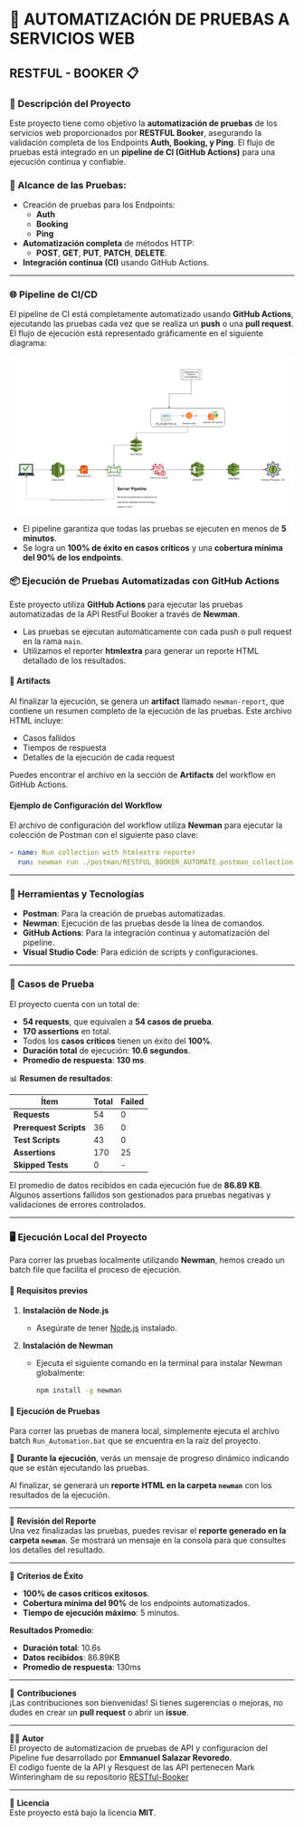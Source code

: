 # 🚀 AUTOMATIZACIÓN DE PRUEBAS A SERVICIOS WEB  
## RESTFUL - BOOKER 📋

### 📌 Descripción del Proyecto
Este proyecto tiene como objetivo la **automatización de pruebas** de los servicios web proporcionados por **RESTFUL Booker**, asegurando la validación completa de los Endpoints **Auth, Booking, y Ping**. El flujo de pruebas está integrado en un **pipeline de CI (GitHub Actions)** para una ejecución continua y confiable. 

### 📁 Alcance de las Pruebas:
- Creación de pruebas para los Endpoints:
  - **Auth**
  - **Booking**
  - **Ping**
- **Automatización completa** de métodos HTTP:
  - **POST**, **GET**, **PUT**, **PATCH**, **DELETE**.
- **Integración continua (CI)** usando GitHub Actions.

---

### 🌐 Pipeline de CI/CD
El pipeline de CI está completamente automatizado usando **GitHub Actions**, ejecutando las pruebas cada vez que se realiza un **push** o una **pull request**. El flujo de ejecución está representado gráficamente en el siguiente diagrama:

![Flujo de Automatización](imagenes/workflow.png)

- El pipeline garantiza que todas las pruebas se ejecuten en menos de **5 minutos**.
- Se logra un **100% de éxito en casos críticos** y una **cobertura mínima del 90% de los endpoints**.

### 📦 Ejecución de Pruebas Automatizadas con GitHub Actions

Este proyecto utiliza **GitHub Actions** para ejecutar las pruebas automatizadas de la API RestFul Booker a través de **Newman**.

- Las pruebas se ejecutan automáticamente con cada push o pull request en la rama `main`.
- Utilizamos el reporter **htmlextra** para generar un reporte HTML detallado de los resultados.

#### 🚀 Artifacts

Al finalizar la ejecución, se genera un **artifact** llamado `newman-report`, que contiene un resumen completo de la ejecución de las pruebas. Este archivo HTML incluye:

- Casos fallidos
- Tiempos de respuesta
- Detalles de la ejecución de cada request

Puedes encontrar el archivo en la sección de **Artifacts** del workflow en GitHub Actions.

#### Ejemplo de Configuración del Workflow

El archivo de configuración del workflow utiliza **Newman** para ejecutar la colección de Postman con el siguiente paso clave:

```yaml
- name: Run collection with htmlextra reporter
  run: newman run ./postman/RESTFUL_BOOKER_AUTOMATE.postman_collection.json -r htmlextra --reporter-htmlextra-export newman-report.html
  ```
---

### 🔧 Herramientas y Tecnologías

- **Postman**: Para la creación de pruebas automatizadas.
- **Newman**: Ejecución de las pruebas desde la línea de comandos.
- **GitHub Actions**: Para la integración continua y automatización del pipeline.
- **Visual Studio Code**: Para edición de scripts y configuraciones.

---

### 📜 Casos de Prueba

El proyecto cuenta con un total de:

- **54 requests**, que equivalen a **54 casos de prueba**.
- **170 assertions** en total.
- Todos los **casos críticos** tienen un éxito del **100%**.
- **Duración total** de ejecución: **10.6 segundos**.
- **Promedio de respuesta**: **130 ms**.

📊 **Resumen de resultados**:

| **Ítem**            | **Total** | **Failed** |
|---------------------|-----------|------------|
| **Requests**        | 54        | 0          |
| **Prerequest Scripts** | 36     | 0          |
| **Test Scripts**    | 43        | 0          |
| **Assertions**      | 170       | 25         |
| **Skipped Tests**   | 0         | -          |

El promedio de datos recibidos en cada ejecución fue de **86.89 KB**. Algunos assertions fallidos son gestionados para pruebas negativas y validaciones de errores controlados.

---
### 🖥️ Ejecución Local del Proyecto

Para correr las pruebas localmente utilizando **Newman**, hemos creado un batch file que facilita el proceso de ejecución.

#### 📝 Requisitos previos

1. **Instalación de Node.js**  
   - Asegúrate de tener [Node.js](https://nodejs.org/) instalado.

2. **Instalación de Newman**  
   - Ejecuta el siguiente comando en la terminal para instalar Newman globalmente:
     ```bash
     npm install -g newman
     ```

#### 🚀 Ejecución de Pruebas
Para correr las pruebas de manera local, simplemente ejecuta el archivo batch `Run_Automation.bat` que se encuentra en la raíz del proyecto. 

🔄 **Durante la ejecución**, verás un mensaje de progreso dinámico indicando que se están ejecutando las pruebas.

Al finalizar, se generará un **reporte HTML en la carpeta `newman`** con los resultados de la ejecución.

---

📂 **Revisión del Reporte**  
Una vez finalizadas las pruebas, puedes revisar el **reporte generado en la carpeta `newman`**. Se mostrará un mensaje en la consola para que consultes los detalles del resultado.

---

🚀 **Criterios de Éxito**  
- **100% de casos críticos exitosos**.
- **Cobertura mínima del 90%** de los endpoints automatizados.
- **Tiempo de ejecución máximo**: 5 minutos.

**Resultados Promedio**:
- **Duración total**: 10.6s
- **Datos recibidos**: 86.89KB
- **Promedio de respuesta**: 130ms

---

🤝 **Contribuciones**  
¡Las contribuciones son bienvenidas! Si tienes sugerencias o mejoras, no dudes en crear un **pull request** o abrir un **issue**.

---

👨‍💻 **Autor**  
El proyecto de automatizacion de pruebas de API y configuracion del Pipeline fue desarrollado por **Emmanuel Salazar Revoredo**.  
El codigo fuente de la API y Resquest de las API pertenecen Mark Winteringham de su repositorio [RESTful-Booker](https://github.com/mwinteringham/restful-booker)

---

📜 **Licencia**  
Este proyecto está bajo la licencia **MIT**.
